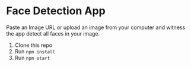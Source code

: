 # Face Detection App 

Paste an Image URL or upload an image from your computer and witness the app detect all faces in your image.

1. Clone this repo
2. Run `npm install`
3. Run `npm start`
